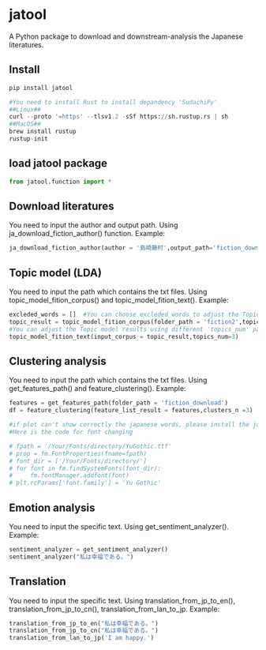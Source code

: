 # jatool

A Python package to download and downstream-analysis the Japanese literatures.

## Install 

``` python
pip install jatool

#You need to install Rust to install depandency 'SudachiPy'
##Linux##   
curl --proto '=https' --tlsv1.2 -sSf https://sh.rustup.rs | sh
##MacOS##
brew install rustup
rustup-init

```

## load jatool package

``` python
from jatool.function import *
```

## Download literatures 

You need to input the author and output path. Using ja_download_fiction_author() function.
Example:
``` python
ja_download_fiction_author(author = '島崎藤村',output_path='fiction_download')
```
## Topic model (LDA)

You need to input the path which contains the txt files. Using topic_model_fition_corpus() and topic_model_fition_text().
Example:
``` python
excleded_words = []  #You can choose excleded_words to adjust the Topic model results.i.e. excleded_words = ['人','事','ぬ','やう']
topic_result = topic_model_fition_corpus(folder_path = 'fiction2',topics_num=2,added_stopwords = excleded_words)
#You can adjust the Topic model results using different 'topics_num' parameter.
topic_model_fition_text(input_corpus = topic_result,topics_num=3)
```

## Clustering analysis

You need to input the path which contains the txt files. Using get_features_path() and feature_clustering().
Example:
``` python
features = get_features_path(folder_path = 'fiction_download')
df = feature_clustering(feature_list_result = features,clusters_n =3)

#if plot can't show correctly the japanese words, please install the japanese font, for example 'Yu Gothic'
#Here is the code for font changing

# fpath = '/Your/Fonts/directory/YuGothic.ttf'
# prop = fm.FontProperties(fname=fpath)
# font_dir = ['/Your/Fonts/directory/']
# for font in fm.findSystemFonts(font_dir):
#     fm.fontManager.addfont(font)
# plt.rcParams['font.family'] = 'Yu Gothic'
```

## Emotion analysis

You need to input the specific text. Using get_sentiment_analyzer().
Example:
``` python
sentiment_analyzer = get_sentiment_analyzer()
sentiment_analyzer("私は幸福である。")
```

## Translation 
You need to input the specific text. Using translation_from_jp_to_en(), translation_from_jp_to_cn(), translation_from_lan_to_jp.
Example:
``` python
translation_from_jp_to_en("私は幸福である。")
translation_from_jp_to_cn("私は幸福である。")
translation_from_lan_to_jp('I am happy.')
```
